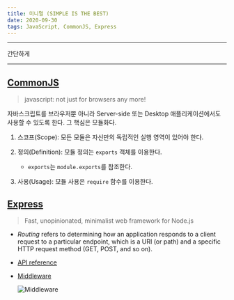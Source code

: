 ```yaml
---
title: 미니멀 (SIMPLE IS THE BEST)
date: 2020-09-30
tags: JavaScript, CommonJS, Express
---
```


---

간단하게

---

## [CommonJS](http://www.commonjs.org/)

> javascript: not just for browsers any more!

자바스크립트를 브라우저뿐 아니라 Server-side 또는 Desktop 애플리케이션에서도 사용할 수 있도록 한다. 그 핵심은 모듈화다.

1. 스코프(Scope): 모든 모듈은 자신만의 독립적인 실행 영역이 있어야 한다.

2. 정의(Definition): 모듈 정의는 `exports` 객체를 이용한다.

   - `exports`는 `module.exports`를 참조한다.

3. 사용(Usage): 모듈 사용은 `require` 함수를 이용한다.

## [Express](https://expressjs.com/)

> Fast, unopinionated, minimalist web framework for Node.js

- _Routing_ refers to determining how an application responds to a client request to a particular endpoint, which is a URI (or path) and a specific HTTP request method (GET, POST, and so on).

- [API reference](https://expressjs.com/en/4x/api.html)

- [Middleware](https://expressjs.com/ko/resources/middleware.html)

  ![Middleware](/static/Middleware.png)
